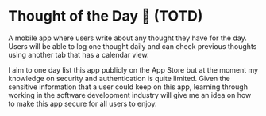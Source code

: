 # Thought of the Day 💭 (TOTD)

A mobile app where users write about any thought they have for the day.
Users will be able to log one thought daily and can check previous thoughts using another tab that
has a calendar view.

I aim to one day list this app publicly on the App Store but at the moment my knowledge on security
and authentication is quite limited. Given the sensitive information that a user could keep on this
app, learning through working in the software development industry will give me an idea on how to make this app secure for all users
to enjoy.
